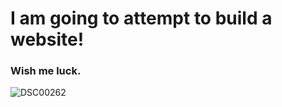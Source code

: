 # I am going to attempt to build a website! 

### Wish me luck.


![DSC00262](https://github.com/user-attachments/assets/c8778e19-1bd0-412c-89f8-475cefeae500)
